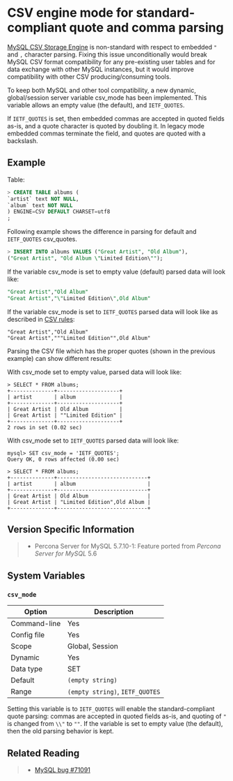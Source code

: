 # CSV engine mode for standard-compliant quote and comma parsing

[MySQL CSV Storage Engine](https://dev.mysql.com/doc/refman/5.7/en/csv-storage-engine.html) is non-standard with respect to embedded `"` and `,` character parsing. Fixing this issue unconditionally would break MySQL CSV format compatibility for any pre-existing user tables and for data exchange with other MySQL instances, but it would improve compatibility with other CSV producing/consuming tools.

To keep both MySQL and other tool compatibility, a new dynamic, global/session server variable csv_mode has been implemented. This variable allows an empty value (the default), and `IETF_QUOTES`.

If `IETF_QUOTES` is set, then embedded commas are accepted in quoted fields as-is, and a quote character is quoted by doubling it. In legacy mode embedded commas terminate the field, and quotes are quoted with a backslash.

## Example

Table:

```sql
> CREATE TABLE albums (
`artist` text NOT NULL,
`album` text NOT NULL
) ENGINE=CSV DEFAULT CHARSET=utf8
;
```

Following example shows the difference in parsing for default and `IETF_QUOTES` csv_quotes.

```sql
> INSERT INTO albums VALUES ("Great Artist", "Old Album"),
("Great Artist", "Old Album \"Limited Edition\"");
```

If the variable csv_mode is set to empty value (default) parsed data will look like:

```sql
"Great Artist","Old Album"
"Great Artist","\"Limited Edition\",Old Album"
```

If the variable csv_mode is set to `IETF_QUOTES` parsed data will look like as described in [CSV rules](http://en.wikipedia.org/wiki/Comma-separated_values#Basic_rules_and_examples):

```
"Great Artist","Old Album"
"Great Artist","""Limited Edition"",Old Album"
```

Parsing the CSV file which has the proper quotes (shown in the previous example) can show different results:

With csv_mode set to empty value, parsed data will look like:

```
> SELECT * FROM albums;
+--------------+--------------------+
| artist       | album              |
+--------------+--------------------+
| Great Artist | Old Album          |
| Great Artist | ""Limited Edition" |
+--------------+--------------------+
2 rows in set (0.02 sec)
```

With csv_mode set to `IETF_QUOTES` parsed data will look like:

```
mysql> SET csv_mode = 'IETF_QUOTES';
Query OK, 0 rows affected (0.00 sec)
```

```
> SELECT * FROM albums;
+--------------+-----------------------------+
| artist       | album                       |
+--------------+-----------------------------+
| Great Artist | Old Album                   |
| Great Artist | "Limited Edition",Old Album |
+--------------+-----------------------------+
```

## Version Specific Information

> 
> * Percona Server for MySQL 5.7.10-1: Feature ported from *Percona Server for MySQL* 5.6

## System Variables

### `csv_mode`

| Option       | Description                                                                                                    |
|------------------------------------|------------------------------------|
| Command-line | Yes                                                                                                            |
| Config file  | Yes                                                                                                            |
| Scope        | Global, Session                                                                                                |
| Dynamic      | Yes                                                                                                            |
| Data type    | SET                                                                                                            |
| Default      | `(empty string)`                                  |
| Range        | `(empty string)`, `IETF_QUOTES` |


Setting this variable is to `IETF_QUOTES` will enable the standard-compliant quote parsing: commas are accepted in quoted fields as-is, and quoting of `"` is changed from `\\"` to `""`. If the variable is set to empty value (the default), then the old parsing behavior is kept.

## Related Reading

> 
> * [MySQL bug #71091](http://bugs.mysql.com/bug.php?id=71091)
